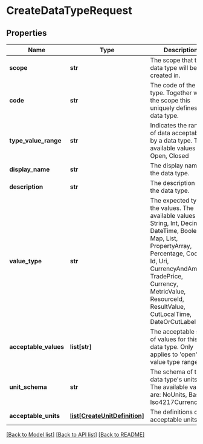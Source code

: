 # CreateDataTypeRequest


## Properties
Name | Type | Description | Notes
------------ | ------------- | ------------- | -------------
**scope** | **str** | The scope that the data type will be created in. | 
**code** | **str** | The code of the data type. Together with the scope this uniquely defines the data type. | 
**type_value_range** | **str** | Indicates the range of data acceptable by a data type. The available values are: Open, Closed | 
**display_name** | **str** | The display name of the data type. | 
**description** | **str** | The description of the data type. | 
**value_type** | **str** | The expected type of the values. The available values are: String, Int, Decimal, DateTime, Boolean, Map, List, PropertyArray, Percentage, Code, Id, Uri, CurrencyAndAmount, TradePrice, Currency, MetricValue, ResourceId, ResultValue, CutLocalTime, DateOrCutLabel | 
**acceptable_values** | **list[str]** | The acceptable set of values for this data type. Only applies to &#39;open&#39; value type range. | [optional] 
**unit_schema** | **str** | The schema of the data type&#39;s units. The available values are: NoUnits, Basic, Iso4217Currency | [optional] 
**acceptable_units** | [**list[CreateUnitDefinition]**](CreateUnitDefinition.md) | The definitions of the acceptable units. | [optional] 

[[Back to Model list]](../README.md#documentation-for-models) [[Back to API list]](../README.md#documentation-for-api-endpoints) [[Back to README]](../README.md)


